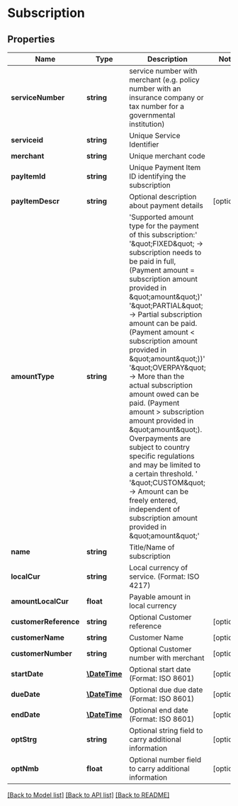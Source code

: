 # Subscription

## Properties
Name | Type | Description | Notes
------------ | ------------- | ------------- | -------------
**serviceNumber** | **string** | service number with merchant (e.g. policy number with an insurance company or tax number for a governmental institution) | 
**serviceid** | **string** | Unique Service Identifier | 
**merchant** | **string** | Unique merchant code | 
**payItemId** | **string** | Unique Payment Item ID identifying the subscription | 
**payItemDescr** | **string** | Optional description about payment details | [optional] 
**amountType** | **string** | &#x27;Supported amount type for the payment of this subscription:&#x27; &#x27;\&quot;FIXED\&quot; -&gt; subscription needs to be paid in full, (Payment amount &#x3D; subscription amount provided in \&quot;amount\&quot;)&#x27; &#x27;\&quot;PARTIAL\&quot; -&gt; Partial subscription amount can be paid. (Payment amount &lt; subscription amount provided in \&quot;amount\&quot;))&#x27; &#x27;\&quot;OVERPAY\&quot; -&gt; More than the actual subscription amount owed can be paid. (Payment amount &gt; subscription amount provided in \&quot;amount\&quot;). Overpayments are subject to country specific regulations and may be limited to a certain threshold. &#x27; &#x27;\&quot;CUSTOM\&quot; -&gt; Amount can be freely entered, independent of subscription amount provided in \&quot;amount\&quot;&#x27; | 
**name** | **string** | Title/Name of subscription | 
**localCur** | **string** | Local currency of service. (Format: ISO 4217) | 
**amountLocalCur** | **float** | Payable amount in local currency | 
**customerReference** | **string** | Optional Customer reference | [optional] 
**customerName** | **string** | Customer Name | [optional] 
**customerNumber** | **string** | Optional Customer number with merchant | [optional] 
**startDate** | [**\DateTime**](\DateTime.md) | Optional start date (Format: ISO 8601) | [optional] 
**dueDate** | [**\DateTime**](\DateTime.md) | Optional due due date (Format: ISO 8601) | [optional] 
**endDate** | [**\DateTime**](\DateTime.md) | Optional end date (Format: ISO 8601) | [optional] 
**optStrg** | **string** | Optional string field to carry additional information | [optional] 
**optNmb** | **float** | Optional number field to carry additional information | [optional] 

[[Back to Model list]](../../README.md#documentation-for-models) [[Back to API list]](../../README.md#documentation-for-api-endpoints) [[Back to README]](../../README.md)

